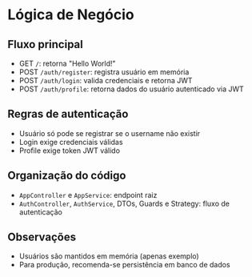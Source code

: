 # Lógica de Negócio

## Fluxo principal

- GET `/`: retorna "Hello World!"
- POST `/auth/register`: registra usuário em memória
- POST `/auth/login`: valida credenciais e retorna JWT
- POST `/auth/profile`: retorna dados do usuário autenticado via JWT

## Regras de autenticação

- Usuário só pode se registrar se o username não existir
- Login exige credenciais válidas
- Profile exige token JWT válido

## Organização do código

- `AppController` e `AppService`: endpoint raiz
- `AuthController`, `AuthService`, DTOs, Guards e Strategy: fluxo de autenticação

## Observações

- Usuários são mantidos em memória (apenas exemplo)
- Para produção, recomenda-se persistência em banco de dados
